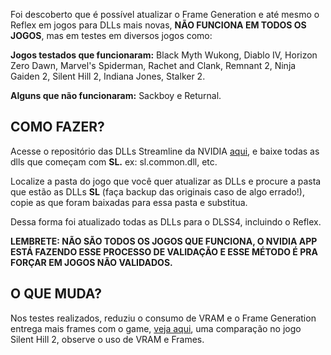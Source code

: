 Foi descoberto que é possível atualizar o Frame Generation e até mesmo o Reflex em jogos para DLLs mais novas, **NÃO FUNCIONA EM TODOS OS JOGOS**, mas em testes em diversos jogos como: 

**Jogos testados que funcionaram:** Black Myth Wukong, Diablo IV, Horizon Zero Dawn, Marvel's Spiderman, Rachet and Clank, Remnant 2, Ninja Gaiden 2, Silent Hill 2, Indiana Jones, Stalker 2.

**Alguns que não funcionaram:** Sackboy e Returnal.

## COMO FAZER?

Acesse o repositório das DLLs Streamline da NVIDIA [aqui](https://github.com/NVIDIAGameWorks/Streamline/tree/main/bin/x64), e baixe todas as dlls que começam com **SL.** ex: sl.common.dll, etc. 

Localize a pasta do jogo que você quer atualizar as DLLs e procure a pasta que estão as DLLs **SL** (faça backup das originais caso de algo errado!), copie as que foram baixadas para essa pasta e substitua.

Dessa forma foi atualizado todas as DLLs para o DLSS4, incluindo o Reflex.

**LEMBRETE: NÃO SÃO TODOS OS JOGOS QUE FUNCIONA, O NVIDIA APP ESTÁ FAZENDO ESSE PROCESSO DE VALIDAÇÃO E ESSE MÉTODO É PRA FORÇAR EM JOGOS NÃO VALIDADOS.**

## O QUE MUDA?

Nos testes realizados, reduziu o consumo de VRAM e o Frame Generation entrega mais frames com o game, [veja aqui](https://imgsli.com/MzQ4MDE4), uma comparação no jogo Silent Hill 2, observe o uso de VRAM e Frames.
